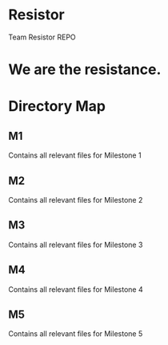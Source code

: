 # Resistor
Team Resistor REPO

# We are the resistance.
# Directory Map
## M1
Contains all relevant files for Milestone 1
## M2
Contains all relevant files for Milestone 2
## M3
Contains all relevant files for Milestone 3
## M4
Contains all relevant files for Milestone 4
## M5
Contains all relevant files for Milestone 5